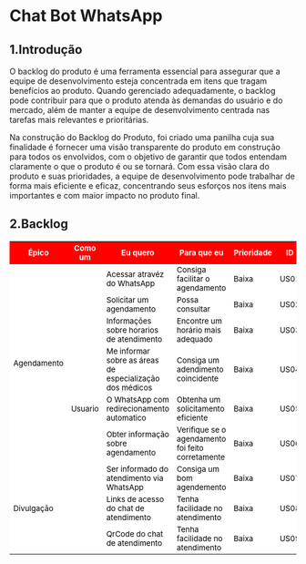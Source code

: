 # Chat Bot WhatsApp

## 1.Introdução
O backlog do produto é uma ferramenta essencial para assegurar que a equipe de desenvolvimento esteja concentrada em itens que tragam benefícios ao produto. Quando gerenciado adequadamente, o backlog pode contribuir para que o produto atenda às demandas do usuário e do mercado, além de manter a equipe de desenvolvimento centrada nas tarefas mais relevantes e prioritárias.

Na construção do Backlog do Produto, foi criado uma panilha cuja sua finalidade é  fornecer uma visão transparente do produto em construção para todos os envolvidos, com o objetivo de garantir que todos entendam claramente o que o produto é ou se tornará. Com essa visão clara do produto e suas prioridades, a equipe de desenvolvimento pode trabalhar de forma mais eficiente e eficaz, concentrando seus esforços nos itens mais importantes e com maior impacto no produto final.

## 2.Backlog 


<table>
    <thead>
                    <meta charset="UTF-8">
                <meta name="viewport" content="width=device-width, initial-scale=1.0">
                <style>
                        tr{
                            font-size: 10pt;
                            background-color: white;
                            color: black;
                        }
                        th{
                            font-size: 10pt;
                            background-color: red;
                            color: white;
                        }
                        td{
                            font-size: 10pt;
                        }
                </style>
        <tr>
            <th>Épico</th>
            <th>Como um</th>
            <th>Eu quero </th>
            <th>Para que eu</th>
            <th>Prioridade</th>
            <th>ID</th>
        </tr>
    <thead>
    <tbody>
    <tr>
    <td rowspan="8" class="column"> Agendamento</td>
    </tr>
        <tr>
            <td rowspan="22" class="column">Usuario</td>
        </tr>
        <tr>
            <td rowspan="1" class="column">Acessar atravéz do WhatsApp</td>
            <td class="column">Consiga facilitar o agendamento</td>
            <td> Baixa</td>
            <td>US01</td>
        </tr>    
          <tr>
            <td rowspan="1" class="column">Solicitar um agendamento </td>
            <td class="column">Possa consultar  </td>
            <td> Baixa</td>
            <td>US02</td>
        </tr> 
       <tr>
            <td rowspan="1" class="column">Informações sobre horarios de atendimento </td>
            <td class="column">Encontre um horário mais adequado</td>
            <td> Baixa</td>
            <td>US03</td>
        </tr>    
     <tr>
            <td rowspan="1" class="column">Me informar sobre as áreas de especialização dos médicos</td>
            <td class="column">Consiga um adendimento coincidente </td>
            <td> Baixa</td>
            <td>US04</td>
        </tr>    
        <tr>
            <td rowspan="1" class="column">O WhatsApp com redirecionamento automatico </td>
            <td class="column">Obtenha um solicitamento eficiente </td>
            <td> Baixa</td>
            <td>US05</td>
        </tr>     
        <tr>
            <td rowspan="1" class="column">Obter informação sobre agendamento</td>
            <td class="column">Verifique se o agendamento foi feito corretamente</td>
            <td> Baixa</td>
            <td>US06</td>
        </tr>    
        <tr>
            <td rowspan="8" class="column">Divulgação</td>
        </tr>
        <tr>
            <td rowspan="1" class="column">Ser informado do atendimento via WhatsApp</td>
            <td class="column">Consiga um bom agendemento</td>
            <td> Baixa</td>
            <td>US07</td>
        </tr> 
          <tr>
            <td rowspan="1" class="column">Links de acesso do chat de atendimento</td>
            <td class="column">Tenha facilidade no atendimento</td>
            <td> Baixa</td>
            <td>US08</td>
        </tr> 
      <tr>
            <td rowspan="1" class="column">QrCode do chat de atendimento</td>
            <td class="column">Tenha facilidade no atendimento</td>
            <td> Baixa</td>
            <td>US09</td>                                                                         
    </tbody>
</table>